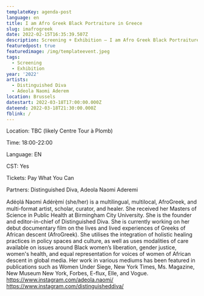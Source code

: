 ```yaml
---
templateKey: agenda-post
language: en
title: I am Afro Greek Black Portraiture in Greece
slug: imafrogreek
date: 2022-02-15T16:35:39.507Z
description: Screening + Exhibition – I am Afro Greek Black Portraiture in Greece - Adeola Naomi Aderemi (2022)
featuredpost: true
featuredimage: /img/templateevent.jpeg
tags:
  - Screening
  - Exhibition
year: '2022'
artists:
  - Distinguished Diva
  - Adeola Naomi Aderem
location: Brussels
datestart: 2022-03-18T17:00:00.000Z
dateend: 2022-03-18T21:30:00.000Z
fblink: /
---
```



Location: TBC (likely Centre Tour à Plomb)

Time: 18:00-22:00

Language: EN

CST: Yes

Tickets: Pay What You Can

Partners: Distinguished Diva, Adeola Naomi Aderemi



Adéọlá Naomi Adérè̩mí (she/her) is a multilingual, multilocal, AfroGreek, and multi-format artist, scholar, curator, and healer. She received her Masters of Science in Public Health at Birmingham City University. She is the founder and editor-in-chief of Distinguished Diva. She is currently working on her debut documentary film on the lives and lived experiences of Greeks of African descent (AfroGreek). She utilises the integration of holistic healing practices in policy spaces and culture, as well as uses modalities of care available on issues around Black women’s liberation, gender justice, women's health, and equal representation for voices of women of African descent in global media. Her work in various mediums has been featured in publications such as Women Under Siege, New York Times, Ms. Magazine, New Museum New York, Forbes, E-flux, Elle, and Vogue.
https://www.instagram.com/adeola.naomi/
https://www.instagram.com/distinguisheddiva/
